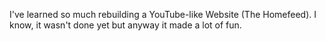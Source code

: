 I've learned so much rebuilding a YouTube-like Website (The Homefeed).
I know, it wasn't done yet but anyway it made a lot of fun. 
